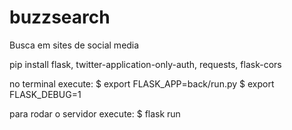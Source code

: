 # buzzsearch
Busca em sites de social media

pip install flask, twitter-application-only-auth, requests, flask-cors

no terminal execute:
$ export FLASK_APP=back/run.py
$ export FLASK_DEBUG=1

para rodar o servidor execute:
$ flask run
